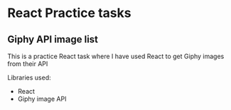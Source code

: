 # React Practice tasks
## Giphy API image list

This is a practice React task where I have used React to get Giphy images from their API

Libraries used:
- React
- Giphy image API
